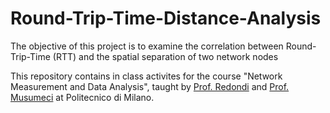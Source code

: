 # Round-Trip-Time-Distance-Analysis

The objective of this project is to examine the correlation between Round-Trip-Time (RTT) and the spatial separation of two network nodes



This repository contains in class activites for the course "Network Measurement and Data Analysis", taught by [Prof. Redondi](https://scholar.google.com/citations?user=8ka5NmUAAAAJ&hl=en) and [Prof. Musumeci](https://scholar.google.it/citations?user=RsM0KB0AAAAJ&hl=it) at Politecnico di Milano.
